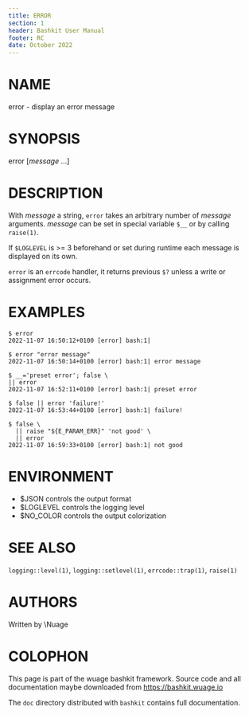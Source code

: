 ```yaml
---
title: ERROR
section: 1
header: Bashkit User Manual
footer: RC
date: October 2022
---
```


# NAME

error - display an error message

# SYNOPSIS

error [*message* ...]

# DESCRIPTION

With *message* a string, `error` takes an arbitrary number of *message*
arguments.
*message* can be set in special variable `$__` or by calling `raise(1)`.

If `$LOGLEVEL` is >= 3 beforehand or set during runtime each message
is displayed on its own.

`error` is an `errcode` handler, it returns previous `$?` unless a write
or assignment error occurs.

# EXAMPLES

    $ error
    2022-11-07 16:50:12+0100 [error] bash:1|

    $ error "error message"
    2022-11-07 16:50:14+0100 [error] bash:1| error message

    $ __='preset error'; false \
    || error
    2022-11-07 16:52:11+0100 [error] bash:1| preset error

    $ false || error 'failure!'
    2022-11-07 16:53:44+0100 [error] bash:1| failure!

    $ false \
      || raise "${E_PARAM_ERR}" 'not good' \
      || error
    2022-11-07 16:59:33+0100 [error] bash:1| not good

# ENVIRONMENT

- $JSON controls the output format
- $LOGLEVEL controls the logging level
- $NO_COLOR controls the output colorization

# SEE ALSO

`logging::level(1)`, `logging::setlevel(1)`, `errcode::trap(1)`, `raise(1)`

# AUTHORS
Written by \\Nuage

# COLOPHON
This page is part of the wuage bashkit framework. Source code and all
documentation maybe downloaded from <https://bashkit.wuage.io>

The `doc` directory distributed with `bashkit` contains full documentation.
